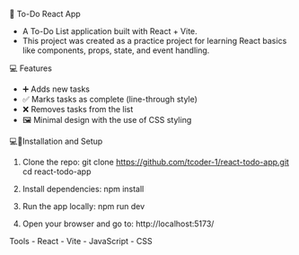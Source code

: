 📝 To-Do React App
- A To-Do List application built with React + Vite.
- This project was created as a practice project for learning React basics like components, props, state, and event handling.

💻 Features
- ➕ Adds new tasks
- ✅ Marks tasks as complete (line-through style)
- ❌ Removes tasks from the list
- 🖼️ Minimal design with the use of CSS styling  

💻🔨Installation and Setup
1. Clone the repo:
        git clone https://github.com/tcoder-1/react-todo-app.git
        cd react-todo-app   

2. Install dependencies:
        npm install
        
3. Run the app locally:
        npm run dev
        
4. Open your browser and go to:
        http://localhost:5173/

Tools
    - React
    - Vite
    - JavaScript
    - CSS